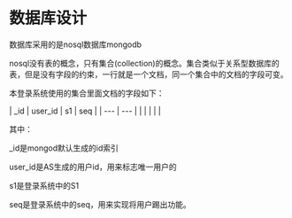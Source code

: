 # 数据库设计

数据库采用的是nosql数据库mongodb

nosql没有表的概念，只有集合\(collection\)的概念。集合类似于关系型数据库的表，但是没有字段的约束，一行就是一个文档，同一个集合中的文档的字段可变。

本登录系统使用的集合里面文档的字段如下：

| \_id | user\_id | s1 | seq |
| --- | --- |
|  |  |  |  |

其中：

\_id是mongod默认生成的id索引

user\_id是AS生成的用户id，用来标志唯一用户的

s1是登录系统中的S1

seq是登录系统中的seq，用来实现将用户踢出功能。

